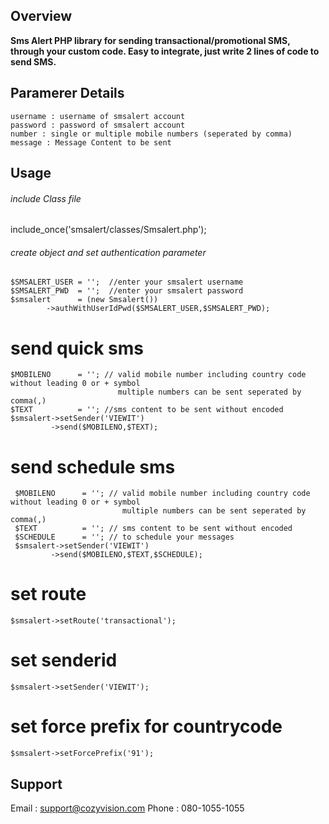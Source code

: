 ## Overview

**Sms Alert PHP library for sending transactional/promotional SMS, through your custom code. Easy to integrate, just write 2 lines of code to send SMS.**

## Paramerer Details

```
username : username of smsalert account
password : password of smsalert account
number : single or multiple mobile numbers (seperated by comma)
message : Message Content to be sent
```

## Usage

###### include Class file
include_once('smsalert/classes/Smsalert.php');

###### create object and set authentication parameter
```
$SMSALERT_USER = '';  //enter your smsalert username
$SMSALERT_PWD  = '';  //enter your smsalert password
$smsalert      = (new Smsalert())
		->authWithUserIdPwd($SMSALERT_USER,$SMSALERT_PWD);
```
    
# send quick sms
    $MOBILENO      = ''; // valid mobile number including country code without leading 0 or + symbol
                            multiple numbers can be sent seperated by comma(,)
    $TEXT          = ''; //sms content to be sent without encoded                           
    $smsalert->setSender('VIEWIT')
             ->send($MOBILENO,$TEXT); 

# send schedule sms
     $MOBILENO      = ''; // valid mobile number including country code without leading 0 or + symbol
                             multiple numbers can be sent seperated by comma(,)
     $TEXT          = ''; // sms content to be sent without encoded    
     $SCHEDULE      = ''; // to schedule your messages
     $smsalert->setSender('VIEWIT')
             ->send($MOBILENO,$TEXT,$SCHEDULE); 

# set route 
    $smsalert->setRoute('transactional');

# set senderid 
    $smsalert->setSender('VIEWIT'); 
	
# set force prefix for countrycode 
    $smsalert->setForcePrefix('91'); 	

## Support 
Email :  support@cozyvision.com
Phone :  080-1055-1055
